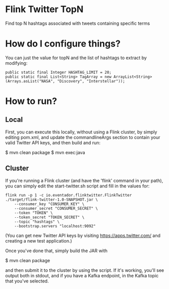 # Flink Twitter TopN
Find top N hashtags associated with tweets containing specific terms

# How do I configure things?
You can just the value for topN and the list of hashtags to extract by modifying:
```
public static final Integer HASHTAG_LIMIT = 20;
public static final List<String> TagArray = new ArrayList<String>(Arrays.asList("NASA", "Discovery", "Interstellar"));

```

# How to run?

## Local
First, you can execute this locally, without using a Flink cluster, by simply
editing pom.xml, and update the commandlineArgs section to contain your valid
Twitter API keys, and then build and run:

$ mvn clean package
$ mvn exec:java

## Cluster
If you're running a Flink cluster (and have the 'flink' command in your
path), you can simply edit the start-twitter.sh script and fill in the
values for:

```
flink run -p 1 -c io.eventador.flinktwitter.FlinkTwitter ./target/flink-twitter-1.0-SNAPSHOT.jar \
    --consumer_key "CONSUMER_KEY" \
    --consumer_secret "CONSUMER_SECRET" \
    --token "TOKEN" \
    --token_secret "TOKEN_SECRET" \
    --topic "hashtags" \
    --bootstrap.servers "localhost:9092"
```

(You can get new Twitter API keys by visiting https://apps.twitter.com/
and creating a new test application.)

Once you've done that, simply build the JAR with

$ mvn clean package

and then submit it to the cluster by using the script.  If it's working, you'll see output
both in stdout, and if you have a Kafka endpoint, in the Kafka topic that you've selected.
